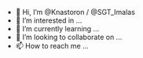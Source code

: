 - 👋 Hi, I’m @Knastoron / @SGT_Imalas
- 👀 I’m interested in ...
- 🌱 I’m currently learning ...
- 💞️ I’m looking to collaborate on ...
- 📫 How to reach me ...

<!---
Knastoron/Knastoron is a ✨ special ✨ repository because its `README.md` (this file) appears on your GitHub profile.
You can click the Preview link to take a look at your changes.
--->
